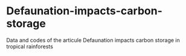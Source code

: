 # Defaunation-impacts-carbon-storage
Data and codes of the articule Defaunation impacts carbon storage in tropical rainforests
